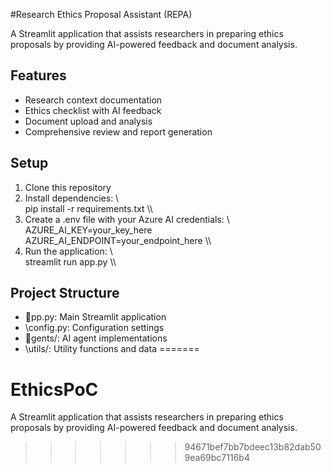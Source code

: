 
﻿#Research Ethics Proposal Assistant (REPA)

A Streamlit application that assists researchers in preparing ethics proposals by providing AI-powered feedback and document analysis.

## Features

- Research context documentation
- Ethics checklist with AI feedback
- Document upload and analysis
- Comprehensive review and report generation

## Setup

1. Clone this repository
2. Install dependencies:
   \\\
   pip install -r requirements.txt
   \\\
3. Create a .env file with your Azure AI credentials:
   \\\
   AZURE_AI_KEY=your_key_here
   AZURE_AI_ENDPOINT=your_endpoint_here
   \\\
4. Run the application:
   \\\
   streamlit run app.py
   \\\

## Project Structure

- \pp.py\: Main Streamlit application
- \config.py\: Configuration settings
- \gents/\: AI agent implementations
- \utils/\: Utility functions and data
=======
# EthicsPoC
A Streamlit application that assists researchers in preparing ethics proposals by providing AI-powered feedback and document analysis.
>>>>>>> 94671bef7bb7bdeec13b82dab509ea69bc7116b4
